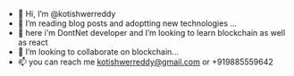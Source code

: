 - 👋 Hi, I’m @kotishwerreddy
- 👀 I’m reading blog posts and adoptting new technologies  ...
- 🌱 here i'm DontNet developer and I’m looking to learn blockchain as well as react
- 💞️ I’m looking to collaborate on blockchain...
- 📫 you can reach me kotishwerreddy@gmail.com or +919885559642

<!---
kotishwerreddy/kotishwerreddy is a ✨ special ✨ repository because its `README.md` (this file) appears on your GitHub profile.
You can click the Preview link to take a look at your changes.
--->
